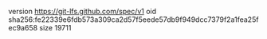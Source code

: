 version https://git-lfs.github.com/spec/v1
oid sha256:fe22339e6fdb573a309ca2d57f5eede57db9f949dcc7379f2a1fea25fec9a658
size 19711
